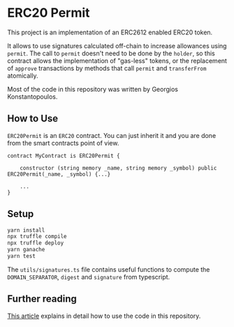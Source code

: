 # ERC20 Permit

This project is an implementation of an ERC2612 enabled ERC20 token.

It allows to use signatures calculated off-chain to increase allowances using `permit`. The call to `permit` doesn't need to be done by the `holder`, so this contract allows the implementation of "gas-less" tokens, or the replacement of `approve` transactions by methods that call `permit` and `transferFrom` atomically.

Most of the code in this repository was written by Georgios Konstantopoulos.

## How to Use

`ERC20Permit` is an `ERC20` contract. You can just inherit it and you are done from the smart contracts point of view.

```
contract MyContract is ERC20Permit {

    constructor (string memory _name, string memory _symbol) public ERC20Permit(_name, _symbol) {...}

    ...
}
```

## Setup

```sh
yarn install
npx truffle compile
npx truffle deploy
yarn ganache
yarn test
```

The `utils/signatures.ts` file contains useful functions to compute the `DOMAIN_SEPARATOR`, `digest` and `signature` from typescript.

## Further reading

[This article](https://hackernoon.com/how-to-code-gas-less-tokens-on-ethereum-43u3ew4) explains in detail how to use the code in this repository.
